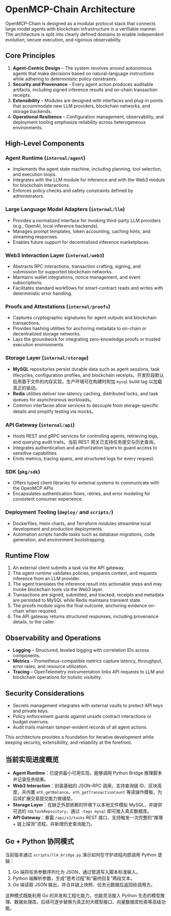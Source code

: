 # OpenMCP-Chain Architecture

OpenMCP-Chain is designed as a modular protocol stack that connects large model
agents with blockchain infrastructure in a verifiable manner. The architecture
is split into clearly defined domains to enable independent evolution, secure
execution, and rigorous observability.

## Core Principles

1. **Agent-Centric Design** – The system revolves around autonomous agents that
   make decisions based on natural-language instructions while adhering to
   deterministic policy constraints.
2. **Security and Provenance** – Every agent action produces auditable
   artifacts, including signed inference results and on-chain transaction
   receipts.
3. **Extensibility** – Modules are designed with interfaces and plug-in points
   that accommodate new LLM providers, blockchain networks, and storage
   backends.
4. **Operational Resilience** – Configuration management, observability, and
   deployment tooling emphasize reliability across heterogeneous environments.

## High-Level Components

### Agent Runtime (`internal/agent`)

* Implements the agent state machine, including planning, tool selection, and
  execution loops.
* Integrates with the LLM module for inference and with the Web3 module for
  blockchain interactions.
* Enforces policy checks and safety constraints defined by administrators.

### Large Language Model Adapters (`internal/llm`)

* Provides a normalized interface for invoking third-party LLM providers (e.g.,
  OpenAI, local inference backends).
* Manages prompt templates, token accounting, caching hints, and streaming
  responses.
* Enables future support for decentralized inference marketplaces.

### Web3 Interaction Layer (`internal/web3`)

* Abstracts RPC interactions, transaction crafting, signing, and submission for
  supported blockchain networks.
* Maintains wallet integrations, nonce management, and event subscriptions.
* Facilitates standard workflows for smart-contract reads and writes with
  deterministic error handling.

### Proofs and Attestations (`internal/proofs`)

* Captures cryptographic signatures for agent outputs and blockchain
  transactions.
* Provides hashing utilities for anchoring metadata to on-chain or decentralized
  storage networks.
* Lays the groundwork for integrating zero-knowledge proofs or trusted execution
  environments.

### Storage Layer (`internal/storage`)

* **MySQL** repositories persist durable data such as agent sessions, task
  lifecycles, configuration profiles, and blockchain receipts。开发阶段默认启用基于文件的内存实现，生产环境可在构建时附加 `mysql` build tag 以加载真正的驱动。
* **Redis** utilities deliver low-latency caching, distributed locks, and task
  queues for asynchronous workloads。
* Common interfaces allow services to decouple from storage-specific details and
  simplify testing via mocks。

### API Gateway (`internal/api`)

* Hosts REST and gRPC services for controlling agents, retrieving logs, and
  querying audit trails。当前 REST 网关已支持任务提交与历史查询。
* Integrates authentication and authorization layers to guard access to
  sensitive capabilities.
* Emits metrics, tracing spans, and structured logs for every request.

### SDK (`pkg/sdk`)

* Offers typed client libraries for external systems to communicate with the
  OpenMCP APIs.
* Encapsulates authentication flows, retries, and error modeling for consistent
  consumer experience.

### Deployment Tooling (`deploy/` and `scripts/`)

* Dockerfiles, Helm charts, and Terraform modules streamline local development
  and production deployments.
* Automation scripts handle tasks such as database migrations, code generation,
  and environment bootstrapping.

## Runtime Flow

1. An external client submits a task via the API gateway.
2. The agent runtime validates policies, prepares context, and requests
   inference from an LLM provider.
3. The agent translates the inference result into actionable steps and may
   invoke blockchain tools via the Web3 layer.
4. Transactions are signed, submitted, and tracked; receipts and metadata are
   persisted to MySQL while Redis maintains transient state.
5. The proofs module signs the final outcome, anchoring evidence on-chain when
   required.
6. The API gateway returns structured responses, including provenance details,
   to the caller.

## Observability and Operations

* **Logging** – Structured, leveled logging with correlation IDs across
  components.
* **Metrics** – Prometheus-compatible metrics capture latency, throughput, error
  rates, and resource utilization.
* **Tracing** – OpenTelemetry instrumentation links API requests to LLM and
  blockchain operations for holistic visibility.

## Security Considerations

* Secrets management integrates with external vaults to protect API keys and
  private keys.
* Policy enforcement guards against unsafe contract interactions or budget
  overruns.
* Audit trails maintain tamper-evident records of all agent actions.

This architecture provides a foundation for iterative development while keeping
security, extensibility, and reliability at the forefront.


## 当前实现进度概览

* **Agent Runtime**：已提供最小可用实现，能够调用 Python Bridge 推理脚本并记录任务结果。
* **Web3 Interaction**：封装基础的 JSON-RPC 调用，支持查询链 ID、区块高度，并内置 `eth_getBalance`、`eth_getTransactionCount` 等读操作模板，为后续扩展交易提交能力做铺垫。
* **Storage Layer**：在缺乏外部依赖的环境下以本地文件模拟 MySQL，并提供可选的 `SQLTaskRepository`，通过 `-tags mysql` 即可接入真实数据库。
* **API Gateway**：暴露 `/api/v1/tasks` REST 接口，支持触发一次完整的“推理 + 链上探测”流程，并新增历史查询能力。

## Go + Python 协同模式

当前版本通过 `scripts/llm_bridge.py` 演示如何在守护进程内部调用 Python 逻辑：

1. Go 端将任务参数序列化为 JSON，通过管道写入脚本标准输入。
2. Python 端解析参数，生成“思考过程”和“最终回复”两段文本。
3. Go 端读取 JSON 输出，并合并链上快照、任务元数据后返回给调用方。

这种模式既能利用 Go 的并发和工程化能力，也能灵活接入 Python 生态的模型推理、数据处理库。后续可逐步替换为真正的大模型接口、向量数据库检索等高级功能。
